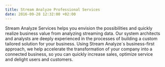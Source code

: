 ```yaml
---
title: Stream Analyze Professional Services
date: 2016-09-28 12:32:00 +02:00
---
```


Stream Analyze Services helps you envision the possibilities and quickly realize business value from analyzing streaming data. Our system architects and analysts are deeply experienced in the processes of building a custom tailored solution for your business. Using Stream Analyze´s business-first approach, we help accelerate the transformation of your company into a connected business, so you can quickly increase sales, optimize service and delight users and customers.